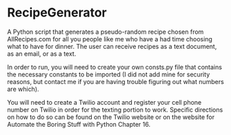 # RecipeGenerator
A Python script that generates a pseudo-random recipe chosen from AllRecipes.com for all you people like me who have a had time choosing what to have for dinner. The user can receive recipes as a text document, as an email, or as a text.

In order to run, you will need to create your own consts.py file that contains the necessary constants to be imported (I did not add mine for security reasons, but contact me if you are having trouble figuring out what numbers are which).

You will need to create a Twilio account and register your cell phone number on Twilio in order for the texting portion to work. Specific directions on how to do so can be found on the Twilio website or on the website for Automate the Boring Stuff with Python Chapter 16.
